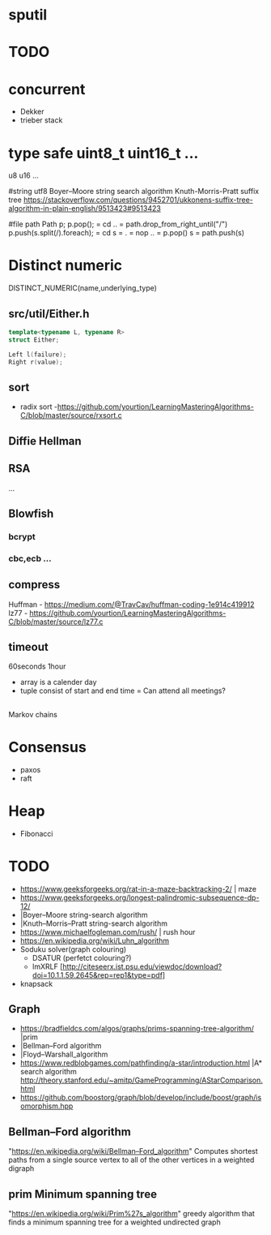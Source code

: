 # sputil

# TODO
# concurrent
- Dekker
- trieber stack

# type safe uint8_t uint16_t ...
u8
u16
...

#string
utf8
Boyer–Moore string search algorithm
Knuth-Morris-Pratt
suffix tree https://stackoverflow.com/questions/9452701/ukkonens-suffix-tree-algorithm-in-plain-english/9513423#9513423

#file path
			Path p;
			p.pop(); = cd .. = path.drop_from_right_until("/")
			p.push(s.split(/).foreach); = cd s = . = nop
													.. = p.pop()
													s  = path.push(s)

# Distinct numeric
DISTINCT_NUMERIC(name,underlying_type)

## src/util/Either.h
```cpp
template<typename L, typename R>
struct Either;

Left l(failure);
Right r(value);
```

## sort
- radix sort -https://github.com/yourtion/LearningMasteringAlgorithms-C/blob/master/source/rxsort.c

## Diffie Hellman
## RSA
...

## Blowfish
### bcrypt
### cbc,ecb ...

## compress
Huffman - https://medium.com/@TravCav/huffman-coding-1e914c419912
lz77 - https://github.com/yourtion/LearningMasteringAlgorithms-C/blob/master/source/lz77.c


## timeout
60seconds
1hour


[(0,30),(5,10),(15,20)]:false
[(7,10),(2,4)]: true
- array is a calender day
- tuple consist of start and end time
= Can attend all meetings?

##
Markov chains

# Consensus
- paxos
- raft

# Heap
- Fibonacci

# TODO
- https://www.geeksforgeeks.org/rat-in-a-maze-backtracking-2/ | maze
- https://www.geeksforgeeks.org/longest-palindromic-subsequence-dp-12/
- |Boyer–Moore string-search algorithm
- |Knuth–Morris–Pratt string-search algorithm
- https://www.michaelfogleman.com/rush/ | rush hour
- https://en.wikipedia.org/wiki/Luhn_algorithm
- Soduku solver(graph colouring)
    - DSATUR (perfetct colouring?)
    - lmXRLF [http://citeseerx.ist.psu.edu/viewdoc/download?doi=10.1.1.59.2645&rep=rep1&type=pdf]
- knapsack

## Graph
- https://bradfieldcs.com/algos/graphs/prims-spanning-tree-algorithm/ |prim
- |Bellman–Ford algorithm
- |Floyd–Warshall_algorithm
- https://www.redblobgames.com/pathfinding/a-star/introduction.html |A* search algorithm
  http://theory.stanford.edu/~amitp/GameProgramming/AStarComparison.html
- https://github.com/boostorg/graph/blob/develop/include/boost/graph/isomorphism.hpp

## Bellman–Ford algorithm
"https://en.wikipedia.org/wiki/Bellman–Ford_algorithm"
Computes shortest paths from a single source vertex to all of the other vertices
in a weighted digraph

## prim Minimum spanning tree
"https://en.wikipedia.org/wiki/Prim%27s_algorithm"
greedy algorithm that finds a minimum spanning tree for a weighted undirected
graph
